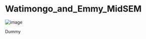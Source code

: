 # Watimongo_and_Emmy_MidSEM
![image](https://user-images.githubusercontent.com/82986145/198577714-2746c3e4-e045-4d48-81f5-b1c8a6cab108.png)

Dummy
